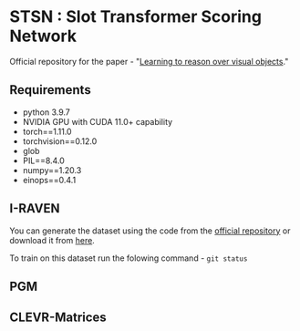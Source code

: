 # STSN : Slot Transformer Scoring Network
Official repository for the paper - "[Learning to reason over visual objects](https://openreview.net/forum?id=uR6x8Be7o_M)." 



## Requirements
* python 3.9.7
* NVIDIA GPU with CUDA 11.0+ capability
* torch==1.11.0
* torchvision==0.12.0
* glob
* PIL==8.4.0
* numpy==1.20.3
* einops==0.4.1

## I-RAVEN
You can generate the dataset using the code from the [official repository](https://github.com/husheng12345/SRAN) or download it from [here](https://drive.google.com/file/d/1SxhImd29PLtlvqXAhlkH-CVDfFRzcK7y/view?usp=share_link).




To train on this dataset run the folowing command - `git status` 
## PGM

## CLEVR-Matrices

